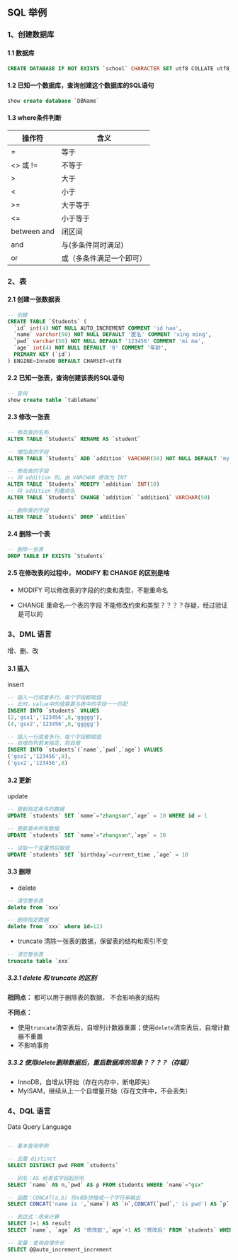 ## SQL 举例

### 1、创建数据库

#### 1.1 数据库
```sql
CREATE DATABASE IF NOT EXISTS `school` CHARACTER SET utf8 COLLATE utf8_general_ci;
```

#### 1.2 已知一个数据库，查询创建这个数据库的SQL语句
```sql
show create database `DBName`
```

#### 1.3 where条件判断

| 操作符 | 含义 |
| -- | -- |
=           | 等于
<> 或 !=    | 不等于
\>          | 大于
<           | 小于
\>=         | 大于等于
<=          | 小于等于
between and | 闭区间
and         | 与(多条件同时满足)
or          | 或（多条件满足一个即可）



### 2、表

#### 2.1 创建一张数据表
```sql
-- 创建
CREATE TABLE `Students` (
  `id` int(4) NOT NULL AUTO_INCREMENT COMMENT 'id hao',
  `name` varchar(50) NOT NULL DEFAULT '匿名' COMMENT 'xing ming',
  `pwd` varchar(50) NOT NULL DEFAULT '123456' COMMENT 'mi ma',
  `age` int(4) NOT NULL DEFAULT '0' COMMENT '年龄',
  PRIMARY KEY (`id`)
) ENGINE=InnoDB DEFAULT CHARSET=utf8

```

#### 2.2 已知一张表，查询创建该表的SQL语句
```sql
-- 查询
show create table `tableName`
```

#### 2.3 修改一张表
```sql
-- 修改表的名称
ALTER TABLE `Students` RENAME AS `student`

-- 增加表的字段
ALTER TABLE `Students` ADD `addition` VARCHAR(50) NOT NULL DEFAULT 'my addition'

-- 修改表的字段
-- 将 addition 列，由 VARCHAR 修改为 INT
ALTER TABLE `Students` MODIFY `addition` INT(10)
-- 将 addition 列重命名
ALTER TABLE `Students` CHANGE `addition` `addition1` VARCHAR(50)

-- 删除表的字段
ALTER TABLE `Students` DROP `addition`

```

#### 2.4 删除一个表
```sql
-- 删除一张表
DROP TABLE IF EXISTS `Students` 
```

#### 2.5 在修改表的过程中， MODIFY 和 CHANGE 的区别是啥
- MODIFY
可以修改表的字段的约束和类型，不能重命名

- CHANGE
重命名一个表的字段
不能修改约束和类型？？？？存疑，经过验证是可以的

### 3、DML 语言
增、删、改

#### 3.1 插入
insert
```sql
-- 插入一行或者多行，每个字段都赋值
-- 此时，value中的值需要与表中的字段一一匹配
INSERT INTO `students` VALUES 
(2,'gsx1','123456',8,'ggggg'),
(4,'gsx2','123456',8,'ggggg')

-- 插入一行或者多行，每个字段都赋值
-- 自增的列若未指定，则自增
INSERT INTO `students`(`name`,`pwd`,`age`) VALUES 
('gsx1','123456',8),
('gsx2','123456',8)

```


#### 3.2 更新
update
```sql
-- 更新指定条件的数据
UPDATE `students` SET `name`="zhangsan",`age` = 10 WHERE id = 1

-- 更新表中所有数据
UPDATE `students` SET `name`="zhangsan",`age` = 10

-- 读取一个变量然后赋值
UPDATE `students` SET `birthday`=current_time ,`age` = 10

```

#### 3.3 删除
- delete
```sql
-- 清空整张表
delete from `xxx`

-- 删除指定数据
delete from `xxx` where id=123
```
- truncate
清除一张表的数据，保留表的结构和索引不变
```sql
-- 清空整张表
truncate table `xxx`
```

##### 3.3.1 delete 和 truncate 的区别
**相同点：**
都可以用于删除表的数据，
不会影响表的结构

**不同点：**
- 使用`truncate`清空表后，自增列计数器重置；使用`delete`清空表后，自增计数器不重置
- 不影响事务

##### 3.3.2 使用delete删除数据后，重启数据库的现象？？？？（存疑）
- InnoDB，自增从1开始（存在内存中，断电即失）
- MyISAM，继续从上一个自增量开始（存在文件中，不会丢失）


### 4、DQL 语言
Data Query Language

```sql

-- 基本查询举例

-- 去重 distinct
SELECT DISTINCT pwd FROM `students` 

-- 别名：AS 给表或字段起别名
SELECT `name` AS n,`pwd` AS p FROM students WHERE `name`="gsx"

-- 函数：CONCAT(a,b) 将a和b拼接成一个字符串输出
SELECT CONCAT('name is ',`name`) AS `n`,CONCAT(`pwd`,' is pwd') AS `p` FROM students WHERE `name`="gsx1"

-- 表达式：用来计算
SELECT 1+1 AS result 
SELECT `name`, `age` AS '修改前',`age`+1 AS '修改后' FROM `students` WHERE `pwd`="123456"

-- 变量：查询自增步长
SELECT @@auto_increment_increment

```






